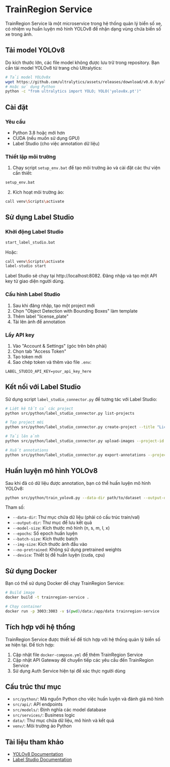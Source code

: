 # TrainRegion Service

TrainRegion Service là một microservice trong hệ thống quản lý biển số xe, có nhiệm vụ huấn luyện mô hình YOLOv8 để nhận dạng vùng chứa biển số xe trong ảnh.

## Tải model YOLOv8

Do kích thước lớn, các file model không được lưu trữ trong repository. Bạn cần tải model YOLOv8 từ trang chủ Ultralytics:

```bash
# Tải model YOLOv8x
wget https://github.com/ultralytics/assets/releases/download/v0.0.0/yolov8x.pt
# Hoặc sử dụng Python
python -c "from ultralytics import YOLO; YOLO('yolov8x.pt')"
```

## Cài đặt

### Yêu cầu

- Python 3.8 hoặc mới hơn
- CUDA (nếu muốn sử dụng GPU)
- Label Studio (cho việc annotation dữ liệu)

### Thiết lập môi trường

1. Chạy script `setup_env.bat` để tạo môi trường ảo và cài đặt các thư viện cần thiết:

```bash
setup_env.bat
```

2. Kích hoạt môi trường ảo:

```bash
call venv\Scripts\activate
```

## Sử dụng Label Studio

### Khởi động Label Studio

```bash
start_label_studio.bat
```

Hoặc:

```bash
call venv\Scripts\activate
label-studio start
```

Label Studio sẽ chạy tại http://localhost:8082. Đăng nhập và tạo một API key từ giao diện người dùng.

### Cấu hình Label Studio

1. Sau khi đăng nhập, tạo một project mới
2. Chọn "Object Detection with Bounding Boxes" làm template
3. Thêm label "license_plate"
4. Tải lên ảnh để annotation

### Lấy API key

1. Vào "Account & Settings" (góc trên bên phải)
2. Chọn tab "Access Token"
3. Tạo token mới
4. Sao chép token và thêm vào file `.env`:

```
LABEL_STUDIO_API_KEY=your_api_key_here
```

## Kết nối với Label Studio

Sử dụng script `label_studio_connector.py` để tương tác với Label Studio:

```bash
# Liệt kê tất cả các project
python src/python/label_studio_connector.py list-projects

# Tạo project mới
python src/python/label_studio_connector.py create-project --title "License Plate Detection"

# Tải lên ảnh
python src/python/label_studio_connector.py upload-images --project-id 1 --image-dir path/to/images

# Xuất annotations
python src/python/label_studio_connector.py export-annotations --project-id 1 --export-dir path/to/export --format YOLO
```

## Huấn luyện mô hình YOLOv8

Sau khi đã có dữ liệu được annotation, bạn có thể huấn luyện mô hình YOLOv8:

```bash
python src/python/train_yolov8.py --data-dir path/to/dataset --output-dir path/to/output --model-size n --epochs 100
```

Tham số:

- `--data-dir`: Thư mục chứa dữ liệu (phải có cấu trúc train/val)
- `--output-dir`: Thư mục để lưu kết quả
- `--model-size`: Kích thước mô hình (n, s, m, l, x)
- `--epochs`: Số epoch huấn luyện
- `--batch-size`: Kích thước batch
- `--img-size`: Kích thước ảnh đầu vào
- `--no-pretrained`: Không sử dụng pretrained weights
- `--device`: Thiết bị để huấn luyện (cuda, cpu)

## Sử dụng Docker

Bạn có thể sử dụng Docker để chạy TrainRegion Service:

```bash
# Build image
docker build -t trainregion-service .

# Chạy container
docker run -p 3003:3003 -v $(pwd)/data:/app/data trainregion-service
```

## Tích hợp với hệ thống

TrainRegion Service được thiết kế để tích hợp với hệ thống quản lý biển số xe hiện tại. Để tích hợp:

1. Cập nhật file `docker-compose.yml` để thêm TrainRegion Service
2. Cập nhật API Gateway để chuyển tiếp các yêu cầu đến TrainRegion Service
3. Sử dụng Auth Service hiện tại để xác thực người dùng

## Cấu trúc thư mục

- `src/python/`: Mã nguồn Python cho việc huấn luyện và đánh giá mô hình
- `src/api/`: API endpoints
- `src/models/`: Định nghĩa các model database
- `src/services/`: Business logic
- `data/`: Thư mục chứa dữ liệu, mô hình và kết quả
- `venv/`: Môi trường ảo Python

## Tài liệu tham khảo

- [YOLOv8 Documentation](https://docs.ultralytics.com/)
- [Label Studio Documentation](https://labelstud.io/guide/)

